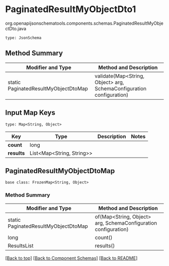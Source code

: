 # PaginatedResultMyObjectDto1
org.openapijsonschematools.components.schemas.PaginatedResultMyObjectDto.java
```
type: JsonSchema
```

## Method Summary
| Modifier and Type | Method and Description |
| ----------------- | ---------------------- |
| static PaginatedResultMyObjectDtoMap | validate(Map<String, Object> arg, SchemaConfiguration configuration) |

## Input Map Keys
```
type: Map<String, Object>
```
Key | Type |  Description | Notes
------------ | ------------- | ------------- | -------------
**count** | long |  |
**results** | List<Map<String, String>> |  |

## PaginatedResultMyObjectDtoMap
```
base class: FrozenMap<String, Object>
```

### Method Summary
| Modifier and Type | Method and Description |
| ----------------- | ---------------------- |
| static PaginatedResultMyObjectDtoMap | of(Map<String, Object> arg, SchemaConfiguration configuration) |
| long | count()<br> |
| ResultsList | results()<br> |


[[Back to top]](#top) [[Back to Component Schemas]](../../../README.md#Component-Schemas) [[Back to README]](../../../README.md)
